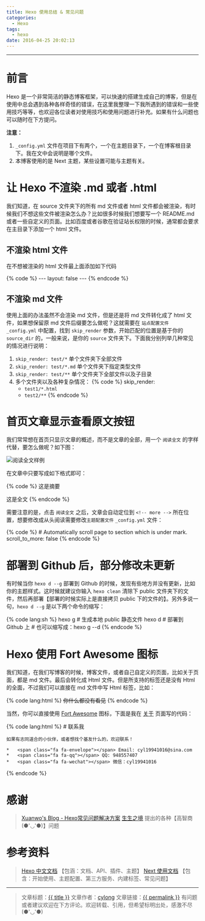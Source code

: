 ```yaml
---
title: Hexo 使用总结 & 常见问题
categories:
  - Hexo
tags:
  - hexo
date: 2016-04-25 20:02:13
---
```

---

# 前言

Hexo 是一个非常简洁的静态博客框架，可以快速的搭建生成自己的博客，但是在使用中总会遇到各种各样奇怪的错误，在这里我整理一下我所遇到的错误和一些使用技巧等等，也欢迎各位读者对使用技巧和使用问题进行补充。如果有什么问题也可以随时在下方提问。

<strong>注意：</strong>
1. `_config.yml` 文件在项目下有两个，一个在主题目录下，一个在博客根目录下。我在文中会说明是哪个文件。
2. 本博客使用的是 Next 主题，某些设置可能与主题有关。

<!-- more -->

# 让 Hexo 不渲染 .md 或者 .html

我们知道，在 source 文件夹下的所有 md 文件或者 html 文件都会被渲染，有时候我们不想这些文件被渲染怎么办？比如很多时候我们想要写一个 README.md 或者一些自定义的页面。比如百度或者谷歌在验证站长权限的时候，通常都会要求在主目录下添加一个 html 文件。

## 不渲染 html 文件

在不想被渲染的 html 文件最上面添加如下代码

{% code %}
    ---
    layout: false
    ---
{% endcode %}

## 不渲染 md 文件

使用上面的办法虽然不会渲染 md 文件，但是还是将 md 文件转化成了 html 文件，如果想保留原 md 文件后缀要怎么做呢？这就需要在 `站点配置文件` `_config.yml` 中配置，找到 `skip_render` 参数，开始匹配的位置是基于你的 `source_dir` 的，一般来说，是你的 `source` 文件夹下。下面我分别列举几种常见的情况进行说明：
1. `skip_render: test/*`    单个文件夹下全部文件
2. `skip_render: test/*.md` 单个文件夹下指定类型文件
3. `skip_render: test/**`   单个文件夹下全部文件以及子目录
4. 多个文件夹以及各种复杂情况：
{% code %}
    skip_render:
      - `test1/*.html`
      - `test2/**`
{% endcode %}

# 首页文章显示查看原文按钮

我们常常想在首页只显示文章的概述，而不是文章的全部，用一个 `阅读全文` 的字样代替，要怎么做呢？如下图：

![阅读全文样例](阅读全文.png)

在文章中只要写成如下格式即可：

{% code %}
这是摘要

<!-- more -->

这是全文
{% endcode %}

需要注意的是，点击 `阅读全文` 之后，文章会自动定位到 `<!-- more -->` 所在位置，想要修改成从头阅读需要修改`主题配置文件` `_config.yml` 文件：

{% code %}
    # Automatically scroll page to section which is under <!-- more --> mark.
    scroll_to_more: false
{% endcode %}

# 部署到 Github 后，部分修改未更新

有时候当你 `hexo d --g` 部署到 Github 的时候，发现有些地方并没有更新，比如你的主题样式。这时候就建议你输入 `hexo clean` 清除下 public 文件夹下的文件，然后再部署【部署的时候实际上是直接拷贝 public 下的文件的】。另外多说一句，`hexo d --g` 是以下两个命令的缩写：

{% code lang:sh %}
    hexo g  # 生成本地 public 静态文件
    hexo d  # 部署到 Github 上
    # 也可以缩写成：hexo g --d
{% endcode %}

# Hexo 使用 Fort Awesome 图标

我们知道，在我们写博客的时候，博客文件，或者自己自定义的页面，比如关于页面，都是 md 文件。最后会转化成 Html 文件。但是所支持的标签还是没有 Html 的全面，不过我们可以直接在 md 文件中写 Html 标签，比如：

{% code lang:html %}
    <del>你什么都没有看见</del>
{% endcode %}

当然，你可以直接使用 [Fort Awesome][] 图标，下面是我在 [关于][4] 页面写的代码：

{% code lang:html %}
    # 联系我

    如果有志同道合的小伙伴，或者想找个基友什么的，欢迎联系！

    *   <span class="fa fa-envelope"></span> Email: cyl19941016@sina.com
    *   <span class="fa fa-qq"></span> QQ: 948557407
    *   <span class="fa fa-wechat"></span> 微信：cyl19941016
{% endcode %}

# 感谢

> [Xuanwo's Blog - Hexo常见问题解决方案][1]
> [生生之境][] 提出的各种【高智商(●'◡'●)】问题

# 参考资料

> [Hexo 中文文档][2] 【包涵：文档、API、插件、主题】
> [Next 使用文档][3] 【包含：开始使用、主题配置、第三方服务、内建标签、常见问题】

---

> 文章标题：<a href='{{ permalink }}' title='{{ title }}' >{{ title }}</a>
> 文章作者：[cylong](http://www.cylong.com/about/ "cylong")
> 文章链接：<a href='{{ permalink }}' title='{{ title }}' >{{ permalink }}</a>
> 有问题或者建议欢迎在下方评论。欢迎转载、引用，但希望标明出处，感激不尽(●'◡'●)


[1]: https://xuanwo.org/2014/08/14/hexo-usual-problem/ "Xuanwo's Blog - Hexo常见问题解决方案"
[2]: https://hexo.io/zh-cn/ "Hexo 中文文档"
[3]: http://theme-next.iissnan.com/ "Next 使用文档"
[4]: http://www.cylong.com/about/#联系我 "关于 - 联系我"
[生生之境]: https://zingss.github.io/ "生生之境"
[Fort Awesome]: https://fortawesome.github.io/Font-Awesome/icons/ "Font Awesome icons"
